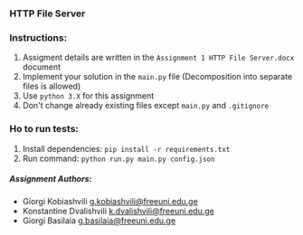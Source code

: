 ### HTTP File Server

### Instructions:
1. Assigment details are written in the `Assignment 1 HTTP File Server.docx` document
2. Implement your solution in the `main.py` file (Decomposition into separate files is allowed)
3. Use `python 3.X` for this assignment
4. Don't change already existing files except `main.py` and `.gitignore`

### Ho to run tests:
1. Install dependencies: `pip install -r requirements.txt`
2. Run command: `python run.py main.py config.json`

##### Assignment Authors:
* Giorgi Kobiashvili g.kobiashvili@freeuni.edu.ge
* Konstantine Dvalishvili k.dvalishvili@freeuni.edu.ge
* Giorgi Basilaia g.basilaia@freeuni.edu.ge
